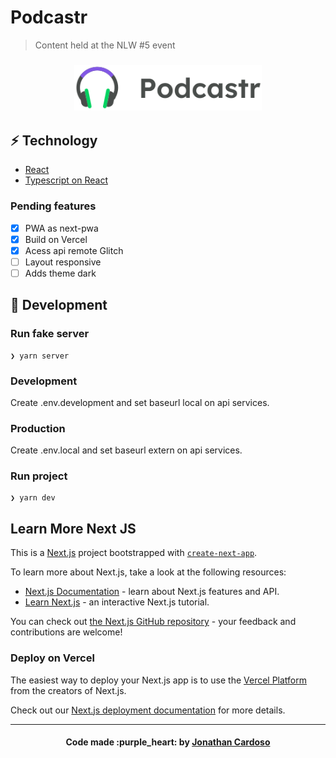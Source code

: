 # Podcastr

> Content held at the NLW #5 event

<h3 align="center">
  <img alt="Podcastr" title="#logo" width="300px" src=".github/logo.svg"><br>
</h3>

## :zap: Technology

- [React](https://reactjs.org)
- [Typescript on React](https://github.com/typescript-cheatsheets/react-typescript-cheatsheet)

### Pending features

- [X] PWA as next-pwa
- [x] Build on Vercel
- [x] Acess api remote Glitch
- [ ] Layout responsive
- [ ] Adds theme dark

## :rocket: Development

### Run fake server

```console
❯ yarn server
```

### Development

Create .env.development and set baseurl local on api services.

### Production

Create .env.local and set baseurl extern on api services.

### Run project

```console
❯ yarn dev
```

## Learn More Next JS

This is a [Next.js](https://nextjs.org/) project bootstrapped with [`create-next-app`](https://github.com/vercel/next.js/tree/canary/packages/create-next-app).

To learn more about Next.js, take a look at the following resources:

- [Next.js Documentation](https://nextjs.org/docs) - learn about Next.js features and API.
- [Learn Next.js](https://nextjs.org/learn) - an interactive Next.js tutorial.

You can check out [the Next.js GitHub repository](https://github.com/vercel/next.js/) - your feedback and contributions are welcome!

### Deploy on Vercel

The easiest way to deploy your Next.js app is to use the [Vercel Platform](https://vercel.com/new?utm_medium=default-template&filter=next.js&utm_source=create-next-app&utm_campaign=create-next-app-readme) from the creators of Next.js.

Check out our [Next.js deployment documentation](https://nextjs.org/docs/deployment) for more details.

---

<h4 align="center">
  Code made :purple_heart: by <a href="https://www.linkedin.com/in/jonathanccardoso/" target="_blank">Jonathan Cardoso</a>
</h4>
